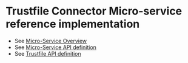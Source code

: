 # Trustfile Connector Micro-service reference implementation

* See [Micro-Service Overview](https://github.com/Avalara/TrustfileTestConnector/blob/master/MicroServiceOverview.md)
* See [Micro-Service API definition](https://github.com/Avalara/TrustfileTestConnector/blob/master/MicroServiceAPI.md)
* See [Trustfile API definition](https://github.com/Avalara/TrustfileTestConnector/blob/master/TrustfileAPI.md)

